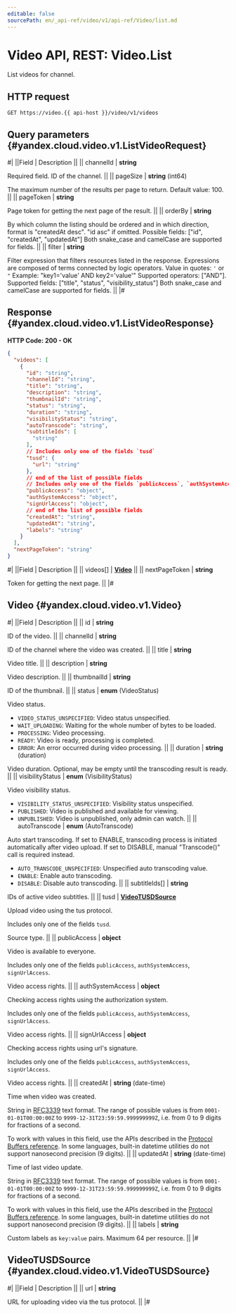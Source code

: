 ```yaml
---
editable: false
sourcePath: en/_api-ref/video/v1/api-ref/Video/list.md
---
```


# Video API, REST: Video.List

List videos for channel.

## HTTP request

```
GET https://video.{{ api-host }}/video/v1/videos
```

## Query parameters {#yandex.cloud.video.v1.ListVideoRequest}

#|
||Field | Description ||
|| channelId | **string**

Required field. ID of the channel. ||
|| pageSize | **string** (int64)

The maximum number of the results per page to return. Default value: 100. ||
|| pageToken | **string**

Page token for getting the next page of the result. ||
|| orderBy | **string**

By which column the listing should be ordered and in which direction,
format is "createdAt desc". "id asc" if omitted.
Possible fields: ["id", "createdAt", "updatedAt"]
Both snake_case and camelCase are supported for fields. ||
|| filter | **string**

Filter expression that filters resources listed in the response.
Expressions are composed of terms connected by logic operators.
Value in quotes: `'` or `"`
Example: "key1='value' AND key2='value'"
Supported operators: ["AND"].
Supported fields: ["title", "status", "visibility_status"]
Both snake_case and camelCase are supported for fields. ||
|#

## Response {#yandex.cloud.video.v1.ListVideoResponse}

**HTTP Code: 200 - OK**

```json
{
  "videos": [
    {
      "id": "string",
      "channelId": "string",
      "title": "string",
      "description": "string",
      "thumbnailId": "string",
      "status": "string",
      "duration": "string",
      "visibilityStatus": "string",
      "autoTranscode": "string",
      "subtitleIds": [
        "string"
      ],
      // Includes only one of the fields `tusd`
      "tusd": {
        "url": "string"
      },
      // end of the list of possible fields
      // Includes only one of the fields `publicAccess`, `authSystemAccess`, `signUrlAccess`
      "publicAccess": "object",
      "authSystemAccess": "object",
      "signUrlAccess": "object",
      // end of the list of possible fields
      "createdAt": "string",
      "updatedAt": "string",
      "labels": "string"
    }
  ],
  "nextPageToken": "string"
}
```

#|
||Field | Description ||
|| videos[] | **[Video](#yandex.cloud.video.v1.Video)** ||
|| nextPageToken | **string**

Token for getting the next page. ||
|#

## Video {#yandex.cloud.video.v1.Video}

#|
||Field | Description ||
|| id | **string**

ID of the video. ||
|| channelId | **string**

ID of the channel where the video was created. ||
|| title | **string**

Video title. ||
|| description | **string**

Video description. ||
|| thumbnailId | **string**

ID of the thumbnail. ||
|| status | **enum** (VideoStatus)

Video status.

- `VIDEO_STATUS_UNSPECIFIED`: Video status unspecified.
- `WAIT_UPLOADING`: Waiting for the whole number of bytes to be loaded.
- `PROCESSING`: Video processing.
- `READY`: Video is ready, processing is completed.
- `ERROR`: An error occurred during video processing. ||
|| duration | **string** (duration)

Video duration. Optional, may be empty until the transcoding result is ready. ||
|| visibilityStatus | **enum** (VisibilityStatus)

Video visibility status.

- `VISIBILITY_STATUS_UNSPECIFIED`: Visibility status unspecified.
- `PUBLISHED`: Video is published and available for viewing.
- `UNPUBLISHED`: Video is unpublished, only admin can watch. ||
|| autoTranscode | **enum** (AutoTranscode)

Auto start transcoding.
If set to ENABLE, transcoding process is initiated automatically after video upload.
If set to DISABLE, manual "Transcode()" call is required instead.

- `AUTO_TRANSCODE_UNSPECIFIED`: Unspecified auto transcoding value.
- `ENABLE`: Enable auto transcoding.
- `DISABLE`: Disable auto transcoding. ||
|| subtitleIds[] | **string**

IDs of active video subtitles. ||
|| tusd | **[VideoTUSDSource](#yandex.cloud.video.v1.VideoTUSDSource)**

Upload video using the tus protocol.

Includes only one of the fields `tusd`.

Source type. ||
|| publicAccess | **object**

Video is available to everyone.

Includes only one of the fields `publicAccess`, `authSystemAccess`, `signUrlAccess`.

Video access rights. ||
|| authSystemAccess | **object**

Checking access rights using the authorization system.

Includes only one of the fields `publicAccess`, `authSystemAccess`, `signUrlAccess`.

Video access rights. ||
|| signUrlAccess | **object**

Checking access rights using url's signature.

Includes only one of the fields `publicAccess`, `authSystemAccess`, `signUrlAccess`.

Video access rights. ||
|| createdAt | **string** (date-time)

Time when video was created.

String in [RFC3339](https://www.ietf.org/rfc/rfc3339.txt) text format. The range of possible values is from
`0001-01-01T00:00:00Z` to `9999-12-31T23:59:59.999999999Z`, i.e. from 0 to 9 digits for fractions of a second.

To work with values in this field, use the APIs described in the
[Protocol Buffers reference](https://developers.google.com/protocol-buffers/docs/reference/overview).
In some languages, built-in datetime utilities do not support nanosecond precision (9 digits). ||
|| updatedAt | **string** (date-time)

Time of last video update.

String in [RFC3339](https://www.ietf.org/rfc/rfc3339.txt) text format. The range of possible values is from
`0001-01-01T00:00:00Z` to `9999-12-31T23:59:59.999999999Z`, i.e. from 0 to 9 digits for fractions of a second.

To work with values in this field, use the APIs described in the
[Protocol Buffers reference](https://developers.google.com/protocol-buffers/docs/reference/overview).
In some languages, built-in datetime utilities do not support nanosecond precision (9 digits). ||
|| labels | **string**

Custom labels as `` key:value `` pairs. Maximum 64 per resource. ||
|#

## VideoTUSDSource {#yandex.cloud.video.v1.VideoTUSDSource}

#|
||Field | Description ||
|| url | **string**

URL for uploading video via the tus protocol. ||
|#